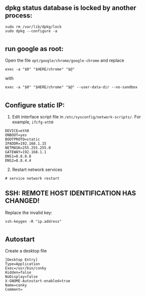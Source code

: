 ## dpkg status database is locked by another process:
```
sudo rm /var/lib/dpkg/lock
sudo dpkg --configure -a
```
#

## run google as root:

Open the file ``opt/google/chrome/google-chrome`` and replace
```
exec -a "$0" "$HERE/chrome" "$@"
```
with
```
exec -a "$0" "$HERE/chrome" "$@" --user-data-dir --no-sandbox
```
#

## Configure static IP:
1. Edit interface script file in ```/etc/sysconfig/network-scripts/```. For example, ```ifcfg-eth0```
```
DEVICE=eth0
ONBOOT=yes
BOOTPROTO=static
IPADDR=192.168.1.15
NETMASK=255.255.255.0
GATEWAY=192.168.1.1
DNS1=8.8.8.8
DNS2=8.8.4.4
```
2. Restart network services
```
# service network restart
```

## SSH: REMOTE HOST IDENTIFICATION HAS CHANGED!
Replace the invalid key:
```
ssh-keygen -R "ip.address"
```
#

## Autostart 
Create a desktop file
```
[Desktop Entry]
Type=Application
Exec=/usr/bin/conky
Hidden=false
NoDisplay=false
X-GNOME-Autostart-enabled=true
Name=conky
Comment=
```
#
